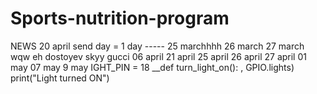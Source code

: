 # Sports-nutrition-program
NEWS
20 april
send day = 1 day
----- 25 marchhhh
26 march
27 march
wqw 
eh
dostoyev 
skyy
gucci 
06 april 
21 april
25 april
26 april
27 april
01 may
07 may
9 may
IGHT_PIN = 18 
__def turn_light_on(): 
, GPIO.lights) print("Light turned ON")

